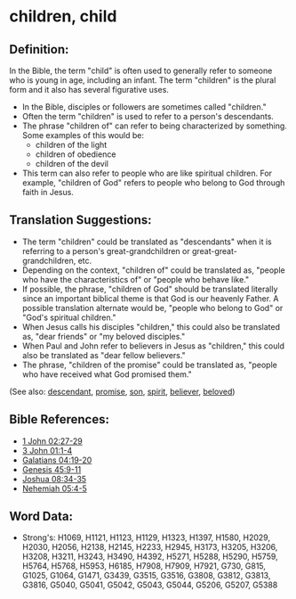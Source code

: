 # children, child #

## Definition: ##

In the Bible, the term "child" is often used to generally refer to someone who is young in age, including an infant. The term "children" is the plural form and it also has several figurative uses.

* In the Bible, disciples or followers are sometimes called "children."
* Often the term "children" is used to refer to a person's descendants.
* The phrase "children of" can refer to being characterized by something. Some examples of this would be:
   * children of the light 
   * children of obedience 
   * children of the devil 
* This term can also refer to people who are like spiritual children. For example, "children of God" refers to people who belong to God through faith in Jesus.

## Translation Suggestions: ##

* The term "children" could be translated as "descendants" when it is referring to a person's great-grandchildren or great-great-grandchildren, etc.
* Depending on the context, "children of" could be translated as, "people who have the characteristics of" or "people who behave like."
* If possible, the phrase, "children of God" should be translated literally since an important biblical theme is that God is our heavenly Father. A possible translation alternate would be, "people who belong to God" or "God's spiritual children."
* When Jesus calls his disciples "children," this could also be translated as, "dear friends" or "my beloved disciples."
* When Paul and John refer to believers in Jesus as "children," this could also be translated as "dear fellow believers."
* The phrase, "children of the promise" could be translated as, "people who have received what God promised them."

(See also: [descendant](../other/descendant.md), [promise](../kt/promise.md), [son](../kt/son.md), [spirit](../kt/spirit.md), [believer](../kt/believer.md), [beloved](../kt/beloved.md))

## Bible References: ##

* [1 John 02:27-29](rc://en/tn/help/1jn/02/27)
* [3 John 01:1-4](rc://en/tn/help/3jn/01/01)
* [Galatians 04:19-20](rc://en/tn/help/gal/04/19)
* [Genesis 45:9-11](rc://en/tn/help/gen/45/09)
* [Joshua 08:34-35](rc://en/tn/help/jos/08/34)
* [Nehemiah 05:4-5](rc://en/tn/help/neh/05/04)


## Word Data: ##

* Strong's: H1069, H1121, H1123, H1129, H1323, H1397, H1580, H2029, H2030, H2056, H2138, H2145, H2233, H2945, H3173, H3205, H3206, H3208, H3211, H3243, H3490, H4392, H5271, H5288, H5290, H5759, H5764, H5768, H5953, H6185, H7908, H7909, H7921, G730, G815, G1025, G1064, G1471, G3439, G3515, G3516, G3808, G3812, G3813, G3816, G5040, G5041, G5042, G5043, G5044, G5206, G5207, G5388

